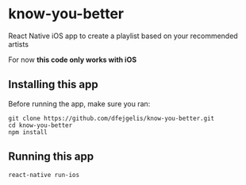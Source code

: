 # know-you-better
React Native iOS app to create a playlist based on your recommended artists

For now **this code only works with iOS**


## Installing this app

Before running the app, make sure you ran:

    git clone https://github.com/dfejgelis/know-you-better.git
    cd know-you-better
    npm install


## Running this app

    react-native run-ios
